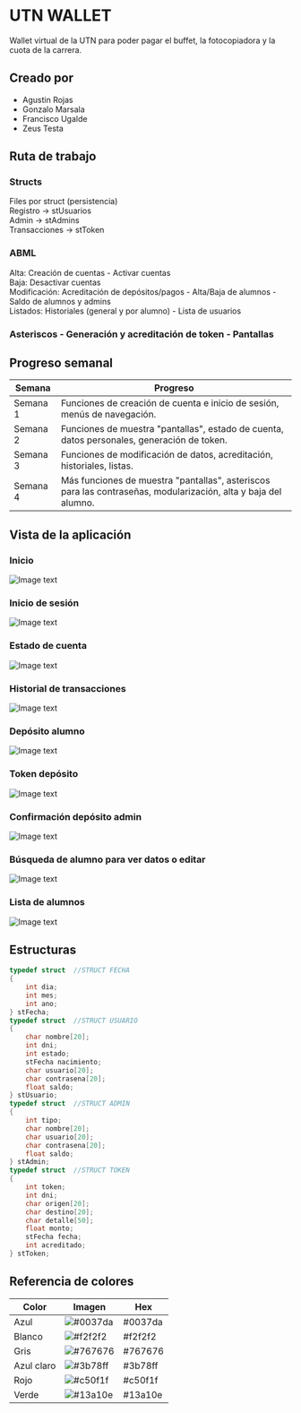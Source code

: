 # UTN WALLET
Wallet virtual de la UTN para poder pagar el buffet, la fotocopiadora y la cuota de la carrera.

## Creado por
- Agustin Rojas
- Gonzalo Marsala
- Francisco Ugalde
- Zeus Testa

## Ruta de trabajo
### Structs
Files por struct (persistencia)<br>
Registro -> stUsuarios<br>
Admin -> stAdmins<br>
Transacciones -> stToken<br>
### ABML
Alta: Creación de cuentas - Activar cuentas<br>
Baja: Desactivar cuentas<br>
Modificación: Acreditación de depósitos/pagos - Alta/Baja de alumnos - Saldo de alumnos y admins<br>
Listados: Historiales (general y por alumno) - Lista de usuarios<br>
### Asteriscos - Generación y acreditación de token - Pantallas

## Progreso semanal
| Semana | Progreso |
| - | - |
| Semana 1 | Funciones de creación de cuenta e inicio de sesión, menús de navegación. | 
| Semana 2 | Funciones de muestra "pantallas", estado de cuenta, datos personales, generación de token. |
| Semana 3 | Funciones de modificación de datos, acreditación, historiales, listas. |
| Semana 4 | Más funciones de muestra "pantallas", asteriscos para las contraseñas, modularización, alta y baja del alumno. |

## Vista de la aplicación
### Inicio
![Image text](https://github.com/agustinrojass/Prueba-Proyecto/blob/ar/Inicio.png)
### Inicio de sesión
![Image text](https://github.com/agustinrojass/Prueba-Proyecto/blob/ar/Screenshots/Inicio%20de%20sesi%C3%B3n.png)
### Estado de cuenta
![Image text](https://github.com/agustinrojass/Prueba-Proyecto/blob/ar/Screenshots/Estado%20de%20cuenta%20alumno.png)
### Historial de transacciones
![Image text](https://github.com/agustinrojass/Prueba-Proyecto/blob/ar/Screenshots/Historial%20transacciones%20del%20alumno.png)
### Depósito alumno
![Image text](https://github.com/agustinrojass/Prueba-Proyecto/blob/ar/Screenshots/Depositar%20alumno.png)
### Token depósito
![Image text](https://github.com/agustinrojass/Prueba-Proyecto/blob/ar/Screenshots/Token%20dep%C3%B3sito.png)
### Confirmación depósito admin
![Image text](https://github.com/agustinrojass/Prueba-Proyecto/blob/ar/Screenshots/Confirmar%20dep%C3%B3sito.png)
### Búsqueda de alumno para ver datos o editar
![Image text](https://github.com/agustinrojass/Prueba-Proyecto/blob/ar/Screenshots/B%C3%BAsqueda%20alumno.png)
### Lista de alumnos
![Image text](https://github.com/agustinrojass/Prueba-Proyecto/blob/ar/Screenshots/Lista%20alumnos.png)

## Estructuras
```c
typedef struct  //STRUCT FECHA
{
    int dia;
    int mes;
    int ano;
} stFecha;
typedef struct  //STRUCT USUARIO
{
    char nombre[20];
    int dni;
    int estado;
    stFecha nacimiento;
    char usuario[20];
    char contrasena[20];
    float saldo;
} stUsuario;
typedef struct  //STRUCT ADMIN
{
    int tipo;
    char nombre[20];
    char usuario[20];
    char contrasena[20];
    float saldo;
} stAdmin;
typedef struct  //STRUCT TOKEN
{
    int token;
    int dni;
    char origen[20];
    char destino[20];
    char detalle[50];
    float monto;
    stFecha fecha;
    int acreditado;
} stToken;
```
## Referencia de colores
| Color  |  Imagen | Hex |
| - | - | - |
| Azul | ![#0037da](https://github.com/agustinrojass/Prueba-Proyecto/blob/ar/Azul.png) | #0037da |
| Blanco | ![#f2f2f2](https://github.com/agustinrojass/Prueba-Proyecto/blob/ar/Blanco.png) | #f2f2f2 |
| Gris | ![#767676](https://github.com/agustinrojass/Prueba-Proyecto/blob/ar/Gris.png) | #767676 |
| Azul claro | ![#3b78ff](https://github.com/agustinrojass/Prueba-Proyecto/blob/ar/Azul%20Claro.png) | #3b78ff |
| Rojo | ![#c50f1f](https://github.com/agustinrojass/Prueba-Proyecto/blob/ar/Rojo.png) | #c50f1f |
| Verde | ![#13a10e](https://github.com/agustinrojass/Prueba-Proyecto/blob/ar/Verde.png) | #13a10e |
